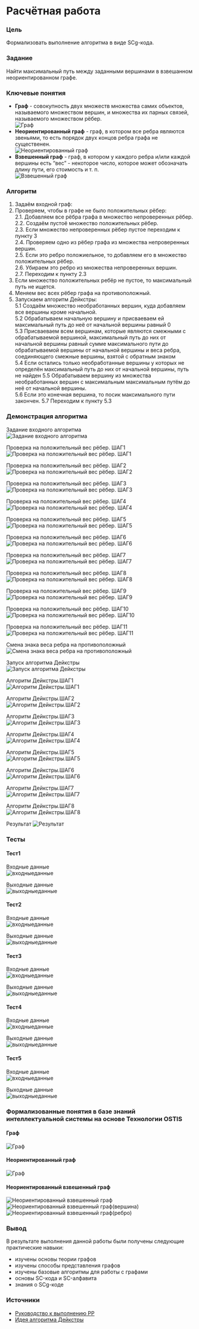 # Расчётная работа

### Цель

Формализовать выполнение алгоритма в виде SCg-кода. 

### Задание

Найти максимальный путь между заданными вершинами в взвешанном неориентированном графе. 

### Ключевые понятия 

- **Граф** - совокупность двух множеств множества самих объектов, называемого множеством вершин, и множества их парных связей, называемого множеством рёбер.  
![Граф](/images/Graph.png) 
- **Неориентированный граф** - граф, в котором все ребра являются звеньями, то есть порядок двух концов ребра графа не существенен.  
![Неориентированный граф](/images/Undirected_graph.png) 
- **Взвешенный граф** - граф, в котором у каждого ребра и/или каждой вершины есть “вес” - некоторое число, которое может обозначать длину пути, его стоимость и т. п.  
![Взвешенный граф](/images/weighted_undirected_graph.png) 

### Алгоритм 

1. Задаём входной граф:  
2. Проверяем, чтобы в графе не было положительных рёбер:  
2.1. Добавляем все рёбра графа в множество непроверенных рёбер.   
2.2. Создаём пустоё множество положительных рёбер.   
2.3. Если множество непроверенных рёбер пустое переходим к пункту 3  
2.4. Проверяем одно из рёбер графа из множества непроверенных вершин.  
2.5. Если это ребро положиельное, то добавляем его в множество положительных рёбер.  
2.6. Убираем это ребро из множества непроверенных вершин.  
2.7. Переходим к пункту 2.3
3. Если множество положительных ребёр не пустое, то максимальный путь не ищется.
4. Меняем вес всех рёбер графа на противоположный.  
5. Запускаем алгоритм Дейкстры:  
5.1 Создаём множество необработанных вершин, куда добавляем все вершины кроме начальной.  
5.2 Обрабатываем начальную вершину и присваеваем ей максимальный путь до неё от начальной вершины равный 0  
5.3 Присваеваем всем вершинам, которые являются смежными с обрабатываемой вершиной, максимальный путь до них от начальной вершины равный сумме максимального пути до обрабатываемой вершины от начальной вершины и веса ребра, соединяющего смежные вершины, взятой с обратным знаком  
5.4 Если остались только необработанные вершины у которых не определён максимальный путь до них от начальной вершины, путь не найден
5.5 Обрабатываем вершину из множества необработанных вершин с максимальным максимальным путём до неё от начальной вершины.  
5.6 Если это конечная вершина, то посик максимального пути закончен.
5.7 Переходим к пункту 5.3  

### Демонстрация алгоритма  


Задание входного алгоритма  
![Задание входного алгоритма](/images/Setting_the_input_algorithm.png)  


Проверка на положительный вес рёбер. ШАГ1  
![Проверка на положительный вес рёбер. ШАГ1 ](/images/Checking_for_positive_edge_weights.STEP1.png)  


Проверка на положительный вес рёбер. ШАГ2  
![Проверка на положительный вес рёбер. ШАГ2 ](/images/Checking_for_positive_edge_weights.STEP2.png)  


Проверка на положительный вес рёбер. ШАГ3  
![Проверка на положительный вес рёбер. ШАГ3 ](/images/Checking_for_positive_edge_weights.STEP3.png)  


Проверка на положительный вес рёбер. ШАГ4  
![Проверка на положительный вес рёбер. ШАГ4 ](/images/Checking_for_positive_edge_weights.STEP4.png)  


Проверка на положительный вес рёбер. ШАГ5  
![Проверка на положительный вес рёбер. ШАГ5 ](/images/Checking_for_positive_edge_weights.STEP5.png)  


Проверка на положительный вес рёбер. ШАГ6  
![Проверка на положительный вес рёбер. ШАГ6 ](/images/Checking_for_positive_edge_weights.STEP6.png)  


Проверка на положительный вес рёбер. ШАГ7  
![Проверка на положительный вес рёбер. ШАГ7 ](/images/Checking_for_positive_edge_weights.STEP7.png)  


Проверка на положительный вес рёбер. ШАГ8  
![Проверка на положительный вес рёбер. ШАГ8 ](/images/Checking_for_positive_edge_weights.STEP8.png)  


Проверка на положительный вес рёбер. ШАГ9  
![Проверка на положительный вес рёбер. ШАГ9 ](/images/Checking_for_positive_edge_weights.STEP9.png)  


Проверка на положительный вес рёбер. ШАГ10  
![Проверка на положительный вес рёбер. ШАГ10 ](/images/Checking_for_positive_edge_weights.STEP10.png)  


Проверка на положительный вес рёбер. ШАГ11  
![Проверка на положительный вес рёбер. ШАГ11 ](/images/Checking_for_positive_edge_weights.STEP11.png)  


Смена знака веса ребра на противоположный  
![Смена знака веса ребра на противоположный ](/images/Changing.png)  


Запуск алгоритма Дейкстры  
![Запуск алгоритма Дейкстры](/images/Running_Dijkstra's_algorithm.png)  


Алгоритм Дейкстры.ШАГ1  
![Алгоритм Дейкстры.ШАГ1](/images/Dijkstra's_algorithm.STEP1.png)  


Алгоритм Дейкстры.ШАГ2  
![Алгоритм Дейкстры.ШАГ2](/images/Dijkstra's_algorithm.STEP2.png)  


Алгоритм Дейкстры.ШАГ3  
![Алгоритм Дейкстры.ШАГ3](/images/Dijkstra's_algorithm.STEP3.png)  


Алгоритм Дейкстры.ШАГ4  
![Алгоритм Дейкстры.ШАГ4](/images/Dijkstra's_algorithm.STEP4.png)  


Алгоритм Дейкстры.ШАГ5  
![Алгоритм Дейкстры.ШАГ5](/images/Dijkstra's_algorithm.STEP5.png)  


Алгоритм Дейкстры.ШАГ6  
![Алгоритм Дейкстры.ШАГ6](/images/Dijkstra's_algorithm.STEP6.png)  


Алгоритм Дейкстры.ШАГ7  
![Алгоритм Дейкстры.ШАГ7](/images/Dijkstra's_algorithm.STEP7.png)  


Алгоритм Дейкстры.ШАГ8  
![Алгоритм Дейкстры.ШАГ8](/images/Dijkstra's_algorithm.STEP8.png)  


Результат
![Результат](/images/Answer.png)  


### Тесты  


#### Тест1  
Входные данные  
![входныеданные](/images/TEST1START.png)  
 
 
Выходные данные  
![выходныеданные](/images/TEST1END.png)  


#### Тест2  
Входные данные  
![входныеданные](/images/TEST2START.png)  
 
 
Выходные данные  
![выходныеданные](/images/TEST2END.png)  


#### Тест3  
Входные данные  
![входныеданные](/images/TEST3START.png)  
 
 
Выходные данные  
![выходныеданные](/images/TEST3END.png)  


#### Тест4  
Входные данные  
![входныеданные](/images/TEST4START.png)  
 
 
Выходные данные  
![выходныеданные](/images/TEST4END.png)  


#### Тест5  
Входные данные  
![входныеданные](/images/TEST5START.png)  
 
 
Выходные данные  
![выходныеданные](/images/TEST5END.png)  


### Формализованные понятия в базе знаний интеллектуальной системы на основе Технологии OSTIS  


#### Граф  
![Граф](/images/concept1.png)   


#### Неориентированный граф  
![Граф](/images/concept2.png)   


#### Неориентированный взвешенный граф  
![Неориентированный взвешенный граф](/images/concept31.png)  
![Неориентированный взвешенный граф(вершина)](/images/concept32.png)  
![Неориентированный взвешенный граф(ребро)](/images/concept33.png)  


### Вывод  

В результате выполнения данной работы были получены следующие практические навыки:
- изучены основы теории графов
- изучены способы представления графов
- изучены базовые алгоритмы для работы с графами
- основы SC-кода и SC-алфавита  
- знания о SCg-коде


### Источники

- [Руководство к выполнению РР](https://drive.google.com/drive/folders/1RSriLOZWpxyozHjUa1Kz3uZtIr0PixVh)
- [Идея алгоритма Дейкстры](https://www.youtube.com/watch?v=fA_xvuqzuGs&t=493s&ab_channel=%D0%9E%D0%BB%D0%B8%D0%BC%D0%BF%D0%B8%D0%B0%D0%B4%D0%BD%D0%BE%D0%B5%D0%BF%D1%80%D0%BE%D0%B3%D1%80%D0%B0%D0%BC%D0%BC%D0%B8%D1%80%D0%BE%D0%B2%D0%B0%D0%BD%D0%B8%D0%B5%D0%B2%D0%A3%D0%BB%D0%93%D0%A2%D0%A3)